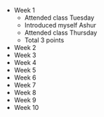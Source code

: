 - Week 1
	+ Attended class Tuesday
	+ Introduced myself Ashur
	+ Attended class Thursday
	+ Total 3 points
- Week 2
- Week 3
- Week 4
- Week 5
- Week 6
- Week 7
- Week 8
- Week 9
- Week 10
